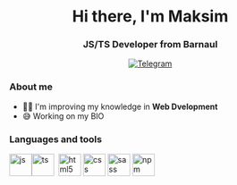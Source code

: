 <div id="header" align="center">
	<h1>Hi there, I'm Maksim</h1>
	<h3>JS/TS Developer from Barnaul</h3>
</div>

<div id="social" align="center"> 
	<a href="https://t.me/Ahen89" >
		<img src="https://img.shields.io/badge/-Telegtam-white?style=for-the-badge&logo=telegram&logoColor=white%22%20alt=%22LinkedIn" alt="Telegram">
	</a>
</div>

### About me
- :climbing_man: I'm improving my knowledge in **Web Dvelopment**
- :sweat_smile:	 Working on my BIO	

### Languages and tools

<img src="https://cdn.jsdelivr.net/gh/devicons/devicon/icons/javascript/javascript-original.svg" title="js" width="40" height="40"/><img src="https://cdn.jsdelivr.net/gh/devicons/devicon/icons/typescript/typescript-plain.svg" title="ts" width="40" height="40"/>&nbsp;
<img src="https://cdn.jsdelivr.net/gh/devicons/devicon/icons/html5/html5-original.svg" title="html5" width="40" height="40"/>
<img src="https://cdn.jsdelivr.net/gh/devicons/devicon/icons/css3/css3-original.svg" title="css" width="40" height="40"/>
<img src="https://cdn.jsdelivr.net/gh/devicons/devicon/icons/sass/sass-original.svg" title="sass" width="40" height="40"/>
<img src="https://cdn.jsdelivr.net/gh/devicons/devicon/icons/npm/npm-original-wordmark.svg" title="npm" width="40" height="40"/>
          
          
          
          
          
